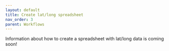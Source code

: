 ```yaml
---
layout: default
title: Create lat/long spreadsheet
nav_order: 3
parent: Workflows
---
```

Information about how to create a spreadsheet with lat/long data is coming soon!
<!---
This can be done to create blank rectilinear grids. If the grid is not rectilinear:
- if it has a paper map index: [scan and trace](#)
- if it does not have a paper map index, but it does have lat long at the corners: [create spreadsheet with lat and long columns](#)
- if it does not have a paper index nor a lat long at the corners, then use geojson.io or QGIS to [create the index manually](#)
--->

